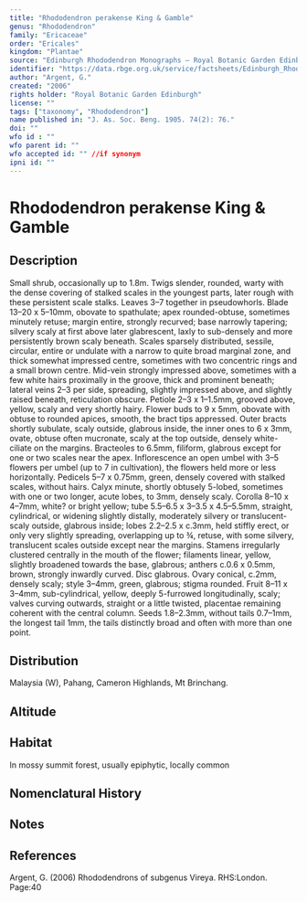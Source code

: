 ```yaml
---
title: "Rhododendron perakense King & Gamble"
genus: "Rhododendron"
family: "Ericaceae"
order: "Ericales"
kingdom: "Plantae"
source: "Edinburgh Rhododendron Monographs – Royal Botanic Garden Edinburgh"
identifier: "https://data.rbge.org.uk/service/factsheets/Edinburgh_Rhododendron_Monographs.xhtml"
author: "Argent, G."
created: "2006"
rights holder: "Royal Botanic Garden Edinburgh"
license: ""
tags: ["taxonomy", "Rhododendron"]
name published in: "J. As. Soc. Beng. 1905. 74(2): 76."
doi: ""
wfo id : ""
wfo parent id: ""
wfo accepted id: "" //if synonym                      
ipni id: ""
---
```


                       

# Rhododendron perakense King & Gamble

## Description
Small shrub, occasionally up to 1.8m. Twigs slender, rounded, warty with the dense covering of stalked scales in the youngest parts, later rough with these persistent scale stalks. Leaves 3–7 together in pseudowhorls. Blade 13–20 x 5–10mm, obovate to spathulate; apex rounded-obtuse, sometimes minutely retuse; margin entire, strongly recurved; base narrowly tapering; silvery scaly at first above later glabrescent, laxly to sub-densely and more persistently brown scaly beneath. Scales sparsely distributed, sessile, circular, entire or undulate with a narrow to quite broad marginal zone, and thick somewhat impressed centre, sometimes with two concentric rings and a small brown centre. Mid-vein strongly impressed above, sometimes with a few white hairs proximally in the groove, thick and prominent beneath; lateral veins 2–3 per side, spreading, slightly impressed above, and slightly raised beneath, reticulation obscure. Petiole 2–3 x 1–1.5mm, grooved above, yellow, scaly and very shortly hairy. Flower buds to 9 x 5mm, obovate with obtuse to rounded apices, smooth, the bract tips appressed. Outer bracts shortly subulate, scaly outside, glabrous inside, the inner ones to 6 x 3mm, ovate, obtuse often mucronate, scaly at the top outside, densely white-ciliate on the margins. Bracteoles to 6.5mm, filiform, glabrous except for one or two scales near the apex. Inflorescence an open umbel with 3–5 flowers per umbel (up to 7 in cultivation), the flowers held more or less horizontally. Pedicels 5–7 x 0.75mm, green, densely covered with stalked scales, without hairs. Calyx minute, shortly obtusely 5-lobed, sometimes with one or two longer, acute lobes, to 3mm, densely scaly. Corolla 8–10 x 4–7mm, white? or bright yellow; tube 5.5–6.5 x 3–3.5 x 4.5–5.5mm, straight, cylindrical, or widening slightly distally, moderately silvery or translucent-scaly outside, glabrous inside; lobes 2.2–2.5 x c.3mm, held stiffly erect, or only very slightly spreading, overlapping up to ¾, retuse, with some silvery, translucent scales outside except near the margins. Stamens irregularly clustered centrally in the mouth of the flower; filaments linear, yellow, slightly broadened towards the base, glabrous; anthers c.0.6 x 0.5mm, brown, strongly inwardly curved. Disc glabrous. Ovary conical, c.2mm, densely scaly; style 3–4mm, green, glabrous; stigma rounded. Fruit 8–11 x 3–4mm, sub-cylindrical, yellow, deeply 5-furrowed longitudinally, scaly; valves curving outwards, straight or a little twisted, placentae remaining coherent with the central column. Seeds 1.8–2.3mm, without tails 0.7–1mm, the longest tail 1mm, the tails distinctly broad and often with more than one point.

## Distribution
Malaysia (W), Pahang, Cameron Highlands, Mt Brinchang.

## Altitude


## Habitat
In mossy summit forest, usually epiphytic, locally common

## Nomenclatural History

                       
## Notes


## References

Argent, G. (2006) Rhododendrons of subgenus Vireya. RHS:London. Page:40
